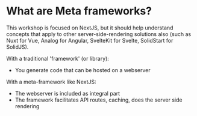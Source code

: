 # What are Meta frameworks?

This workshop is focused on NextJS, but it should help understand concepts that apply to other server-side-rendering solutions also (such as Nuxt for Vue, Analog for Angular, SvelteKit for Svelte, SolidStart for SolidJS).

With a traditional 'framework' (or library):

- You generate code that can be hosted on a webserver

With a meta-framework like NextJS:

- The webserver is included as integral part
- The framework facilitates API routes, caching, does the server side rendering
